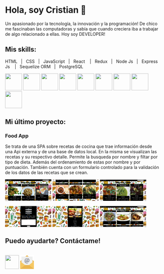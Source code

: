# Hola, soy Cristian 👋

Un apasionado por la tecnología, la innovación y la programación!
De chico me fascinaban las computadoras y sabía que cuando creciera iba a trabajar de algo relacionado a ellas.
Hoy soy DEVELOPER!

## Mis skills:
HTML&nbsp;&nbsp;&nbsp;|&nbsp;&nbsp;&nbsp;CSS&nbsp;&nbsp;&nbsp;|&nbsp;&nbsp;&nbsp;JavaScript&nbsp;&nbsp;&nbsp;|&nbsp;&nbsp;&nbsp;React
&nbsp;&nbsp;&nbsp;|&nbsp;&nbsp;&nbsp;Redux&nbsp;&nbsp;&nbsp;|&nbsp;&nbsp;&nbsp;Node Js&nbsp;&nbsp;&nbsp;|&nbsp;&nbsp;&nbsp;Express Js
&nbsp;&nbsp;&nbsp;|&nbsp;&nbsp;&nbsp;Sequelize ORM&nbsp;&nbsp;&nbsp;|&nbsp;&nbsp;&nbsp;PostgreSQL

<a><img src="https://raw.githubusercontent.com/yurijserrano/Github-Profile-Readme-Logos/master/others/html.svg"  height="55" width="55"></a>
<a><img src="https://raw.githubusercontent.com/yurijserrano/Github-Profile-Readme-Logos/master/others/css.svg"  height="55" width="55"></a>
<a><img src="https://raw.githubusercontent.com/yurijserrano/Github-Profile-Readme-Logos/master/programming%20languages/javascript.svg"  height="55" width="55"></a>
<a><img src="https://raw.githubusercontent.com/yurijserrano/Github-Profile-Readme-Logos/master/frameworks/react.svg"  height="55" width="55"></a>
<a><img src="https://raw.githubusercontent.com/yurijserrano/Github-Profile-Readme-Logos/master/frameworks/redux.svg"  height="55" width="55"></a>
<a><img src="https://raw.githubusercontent.com/yurijserrano/Github-Profile-Readme-Logos/master/frameworks/nodejs.svg"  height="55" width="55"></a>
<a><img src="https://camo.githubusercontent.com/28e93a1bfe79f991ddcd35f7833e8537f0e7b31aa326dfbe98fe7eb538b40b46/68747470733a2f2f63646e2e69636f6e2d69636f6e732e636f6d2f69636f6e73322f323431352f504e472f3531322f657870726573735f6f726967696e616c5f776f72646d61726b5f6c6f676f5f69636f6e5f3134363532382e706e67"  height="55" width="55"></a>
<a><img src="https://camo.githubusercontent.com/c7df0ed52a480ff725aac7ac3a11c8aedb6f60ea8ab01929c6adea9903589222/68747470733a2f2f63646e2e69636f6e2d69636f6e732e636f6d2f69636f6e73322f323130372f504e472f3531322f66696c655f747970655f73657175656c697a655f69636f6e5f3133303137332e706e67"  height="55" width="55"></a>
<a><img src="https://raw.githubusercontent.com/yurijserrano/Github-Profile-Readme-Logos/master/databases/postgresql.svg"  height="55" width="55"></a>

## Mi último proyecto:
<h3>Food App</h3>
<p>
  Se trata de una SPA sobre recetas de cocina que trae información desde una Api externa y de una base de datos local.
  En la misma se visualizan las recetas y su respectivo detalle. Permite la busqueda por nombre y filtar por tipo de dieta. 
  Además del ordenamiento de estas por nombre y por puntuación. También cuenta con un formulario controlado para la validación de los datos de las recetas que se crean. 
</p>
<p>
  <a><img src="https://github.com/Cristian-M-B/Cristian-M-B/blob/main/Images/Food%20App/Food%20App%2001.png" width="30%"></a>
  <a><img src="https://github.com/Cristian-M-B/Cristian-M-B/blob/main/Images/Food%20App/Food%20App%2002.png" width="30%"></a>
  <a><img src="https://github.com/Cristian-M-B/Cristian-M-B/blob/main/Images/Food%20App/Food%20App%2003.png" width="30%"></a>
</p>
<p>
  <a><img src="https://github.com/Cristian-M-B/Cristian-M-B/blob/main/Images/Food%20App/Food%20App%2004.png" width="30%"></a>
  <a><img src="https://github.com/Cristian-M-B/Cristian-M-B/blob/main/Images/Food%20App/Food%20App%2005.png" width="30%"></a>
  <a><img src="https://github.com/Cristian-M-B/Cristian-M-B/blob/main/Images/Food%20App/Food%20App%2006.png" width="30%"></a>
</p>

## Puedo ayudarte? Contáctame!
<br/>
<a href="https://www.linkedin.com/in/cristian-baronetto"><img src="https://image.flaticon.com/icons/png/512/174/174857.png"  height="45" width="45"></a>
<a href="mailto:crisbaronetto@hotmail.com"><img src="https://raw.githubusercontent.com/triciopa/triciopa/main/logos/others/email.svg"  height="45" width="45"></a>

<!--
**Cristian-M-B/Cristian-M-B** is a ✨ _special_ ✨ repository because its `README.md` (this file) appears on your GitHub profile.

Here are some ideas to get you started:

- 🔭 I’m currently working on ...
- 🌱 I’m currently learning ...
- 👯 I’m looking to collaborate on ...
- 🤔 I’m looking for help with ...
- 💬 Ask me about ...
- 📫 How to reach me: ...
- 😄 Pronouns: ...
- ⚡ Fun fact: ...
-->
